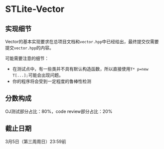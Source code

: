 # STLite-Vector

## 实现细节

Vector的基本实现要求在总项目文档和`vector.hpp`中已经给出，最终提交仅需要提交`vector.hpp`的内容。

可能需要注意的细节：

- 在测试点中，有一些类并不具有默认构造函数，所以直接使用`T* p=new T[...];`可能会出现问题。
- 你的程序将会受到一定程度的鲁棒性检测

## 分数构成

OJ测试部分占比：80%，code review部分占比：20%

## 截止日期

3月5日（第三周周日）23:59前


